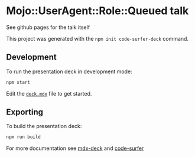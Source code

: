 # Mojo::UserAgent::Role::Queued talk

See github pages for the talk itself

This project was generated with the `npm init code-surfer-deck` command.

## Development

To run the presentation deck in development mode:

```sh
npm start
```

Edit the [`deck.mdx`](deck.mdx) file to get started.

## Exporting

To build the presentation deck:

```sh
npm run build
```

For more documentation see [mdx-deck](https://github.com/jxnblk/mdx-deck) and [code-surfer](https://github.com/pomber/code-surfer)
